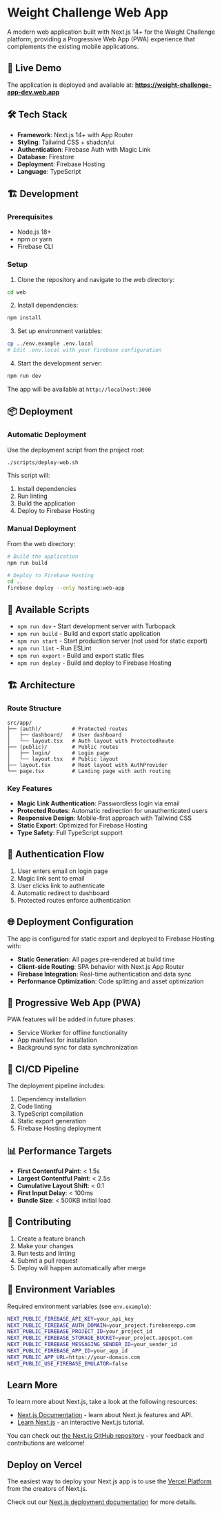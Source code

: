 # Weight Challenge Web App

A modern web application built with Next.js 14+ for the Weight Challenge platform, providing a Progressive Web App (PWA) experience that complements the existing mobile applications.

## 🚀 Live Demo

The application is deployed and available at:
**https://weight-challenge-app-dev.web.app**

## 🛠️ Tech Stack

- **Framework**: Next.js 14+ with App Router
- **Styling**: Tailwind CSS + shadcn/ui
- **Authentication**: Firebase Auth with Magic Link
- **Database**: Firestore
- **Deployment**: Firebase Hosting
- **Language**: TypeScript

## 🏗️ Development

### Prerequisites

- Node.js 18+ 
- npm or yarn
- Firebase CLI

### Setup

1. Clone the repository and navigate to the web directory:
```bash
cd web
```

2. Install dependencies:
```bash
npm install
```

3. Set up environment variables:
```bash
cp ../env.example .env.local
# Edit .env.local with your Firebase configuration
```

4. Start the development server:
```bash
npm run dev
```

The app will be available at `http://localhost:3000`

## 📦 Deployment

### Automatic Deployment

Use the deployment script from the project root:

```bash
./scripts/deploy-web.sh
```

This script will:
1. Install dependencies
2. Run linting
3. Build the application
4. Deploy to Firebase Hosting

### Manual Deployment

From the web directory:

```bash
# Build the application
npm run build

# Deploy to Firebase Hosting
cd ..
firebase deploy --only hosting:web-app
```

## 🔧 Available Scripts

- `npm run dev` - Start development server with Turbopack
- `npm run build` - Build and export static application
- `npm run start` - Start production server (not used for static export)
- `npm run lint` - Run ESLint
- `npm run export` - Build and export static files
- `npm run deploy` - Build and deploy to Firebase Hosting

## 🏗️ Architecture

### Route Structure

```
src/app/
├── (auth)/          # Protected routes
│   ├── dashboard/   # User dashboard
│   └── layout.tsx   # Auth layout with ProtectedRoute
├── (public)/        # Public routes
│   ├── login/       # Login page
│   └── layout.tsx   # Public layout
├── layout.tsx       # Root layout with AuthProvider
└── page.tsx         # Landing page with auth routing
```

### Key Features

- **Magic Link Authentication**: Passwordless login via email
- **Protected Routes**: Automatic redirection for unauthenticated users
- **Responsive Design**: Mobile-first approach with Tailwind CSS
- **Static Export**: Optimized for Firebase Hosting
- **Type Safety**: Full TypeScript support

## 🔐 Authentication Flow

1. User enters email on login page
2. Magic link sent to email
3. User clicks link to authenticate
4. Automatic redirect to dashboard
5. Protected routes enforce authentication

## 🌐 Deployment Configuration

The app is configured for static export and deployed to Firebase Hosting with:

- **Static Generation**: All pages pre-rendered at build time
- **Client-side Routing**: SPA behavior with Next.js App Router
- **Firebase Integration**: Real-time authentication and data sync
- **Performance Optimization**: Code splitting and asset optimization

## 📱 Progressive Web App (PWA)

PWA features will be added in future phases:
- Service Worker for offline functionality
- App manifest for installation
- Background sync for data synchronization

## 🔄 CI/CD Pipeline

The deployment pipeline includes:
1. Dependency installation
2. Code linting
3. TypeScript compilation
4. Static export generation
5. Firebase Hosting deployment

## 📊 Performance Targets

- **First Contentful Paint**: < 1.5s
- **Largest Contentful Paint**: < 2.5s
- **Cumulative Layout Shift**: < 0.1
- **First Input Delay**: < 100ms
- **Bundle Size**: < 500KB initial load

## 🤝 Contributing

1. Create a feature branch
2. Make your changes
3. Run tests and linting
4. Submit a pull request
5. Deploy will happen automatically after merge

## 📝 Environment Variables

Required environment variables (see `env.example`):

```bash
NEXT_PUBLIC_FIREBASE_API_KEY=your_api_key
NEXT_PUBLIC_FIREBASE_AUTH_DOMAIN=your_project.firebaseapp.com
NEXT_PUBLIC_FIREBASE_PROJECT_ID=your_project_id
NEXT_PUBLIC_FIREBASE_STORAGE_BUCKET=your_project.appspot.com
NEXT_PUBLIC_FIREBASE_MESSAGING_SENDER_ID=your_sender_id
NEXT_PUBLIC_FIREBASE_APP_ID=your_app_id
NEXT_PUBLIC_APP_URL=https://your-domain.com
NEXT_PUBLIC_USE_FIREBASE_EMULATOR=false
```

## Learn More

To learn more about Next.js, take a look at the following resources:

- [Next.js Documentation](https://nextjs.org/docs) - learn about Next.js features and API.
- [Learn Next.js](https://nextjs.org/learn) - an interactive Next.js tutorial.

You can check out [the Next.js GitHub repository](https://github.com/vercel/next.js) - your feedback and contributions are welcome!

## Deploy on Vercel

The easiest way to deploy your Next.js app is to use the [Vercel Platform](https://vercel.com/new?utm_medium=default-template&filter=next.js&utm_source=create-next-app&utm_campaign=create-next-app-readme) from the creators of Next.js.

Check out our [Next.js deployment documentation](https://nextjs.org/docs/app/building-your-application/deploying) for more details.
